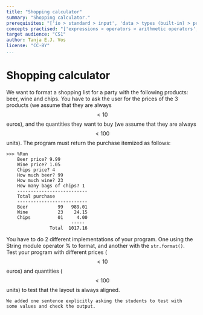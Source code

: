 ```yaml
---
title: "Shopping calculator"
summary: "Shopping calculator."
prerequisites: "['io > standard > input', 'data > types (built-in) > primitive > numeric', 'imperative programming > variables > variable declaration', 'imperative programming > variables > assignment']"
concepts practised: "['expressions > operators > arithmetic operators', 'control flow > conditionals']"
target audience: "CS1"
author: Tanja E.J. Vos
license: "CC-BY"
...
```


# Shopping calculator






We want to format a shopping list for a party with the following
products: beer, wine and chips. You have to ask the user for the
prices of the 3 products (we assume that they are always $$< 10$$
euros), and the quantities they want to buy (we assume that they are
always $$<100$$ units). The program must return the purchase itemized
as follows:

```small
>>> %Run 
    Beer price? 9.99
    Wine price? 1.05
    Chips price? 4
    How much beer? 99
    How much wine? 23
    How many bags of chips? 1
    --------------------------
    Total purchase
    --------------------------
    Beer           99   989.01
    Wine           23    24.15
    Chips          01     4.00
                        -----
                Total  1017.16
```

You have to do 2 different implementations of your program. One
using the String module operator % to format, and another with the
`str.format()`. Test your program with different prices ($$<10$$
euros) and quantities ($$<100$$ units) to test that the layout is
always aligned.

```testruntile
We added one sentence explicitly asking the students to test with
some values and check the output.
